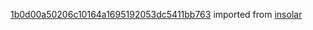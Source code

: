 [1b0d00a50206c10164a1695192053dc5411bb763](https://github.com/insolar/insolar/commit/1b0d00a50206c10164a1695192053dc5411bb763) imported from [insolar](https://github.com/insolar/insolar)
